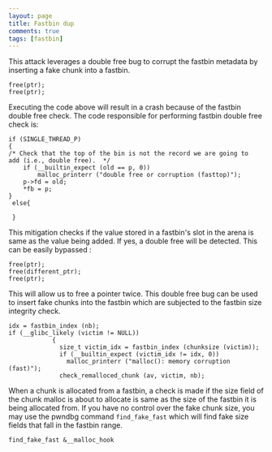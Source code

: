 ```yaml
---
layout: page
title: Fastbin dup
comments: true
tags: [fastbin]
---
```


This attack leverages a double free bug to corrupt the fastbin metadata by inserting a fake chunk into a fastbin.

```
free(ptr);
free(ptr);
```
Executing the code above will result in a crash because of the fastbin double free check.
The code responsible for performing fastbin double free check is:
```
if (SINGLE_THREAD_P)
{
/* Check that the top of the bin is not the record we are going to
add (i.e., double free).  */
    if (__builtin_expect (old == p, 0))
        malloc_printerr ("double free or corruption (fasttop)");
    p->fd = old;
    *fb = p;
}
 else{

 }

```
This mitigation checks if the value stored in a fastbin's slot in the arena is same as the value being added. If yes, a double free will be detected. This can be easily bypassed :
```
free(ptr);
free(different_ptr);
free(ptr);
```
This will allow us to free a pointer twice. This double free bug can be used to insert fake chunks into the fastbin which are subjected to the fastbin size integrity check.

```
idx = fastbin_index (nb);
if (__glibc_likely (victim != NULL))
            {
              size_t victim_idx = fastbin_index (chunksize (victim));
              if (__builtin_expect (victim_idx != idx, 0))
                malloc_printerr ("malloc(): memory corruption (fast)");
              check_remalloced_chunk (av, victim, nb);

```
When a chunk is allocated from a fastbin, a check is made if the size field of the chunk malloc is about to allocate is same as the size of the fastbin it is being allocated from. 
If you have no control over the fake chunk size, you may use the pwndbg command `find_fake_fast` which will find fake size fields that fall in the fastbin range.

```
find_fake_fast &__malloc_hook
```
